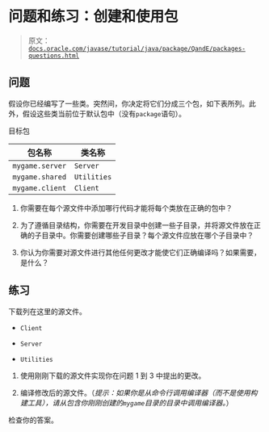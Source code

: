 # 问题和练习：创建和使用包

> 原文：[`docs.oracle.com/javase/tutorial/java/package/QandE/packages-questions.html`](https://docs.oracle.com/javase/tutorial/java/package/QandE/packages-questions.html)

## 问题

假设你已经编写了一些类。突然间，你决定将它们分成三个包，如下表所列。此外，假设这些类当前位于默认包中（没有`package`语句）。

目标包

| 包名称 | 类名称 |
| --- | --- |
| `mygame.server` | `Server` |
| `mygame.shared` | `Utilities` |
| `mygame.client` | `Client` |

1.  你需要在每个源文件中添加哪行代码才能将每个类放在正确的包中？

1.  为了遵循目录结构，你需要在开发目录中创建一些子目录，并将源文件放在正确的子目录中。你需要创建哪些子目录？每个源文件应放在哪个子目录中？

1.  你认为你需要对源文件进行其他任何更改才能使它们正确编译吗？如果需要，是什么？

## 练习

下载列在这里的源文件。

+   `Client`

+   `Server`

+   `Utilities`

1.  使用刚刚下载的源文件实现你在问题 1 到 3 中提出的更改。

1.  编译修改后的源文件。（*提示：如果你是从命令行调用编译器（而不是使用构建工具），请从包含你刚刚创建的`mygame`目录的目录中调用编译器。*）

检查你的答案。
